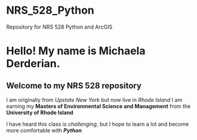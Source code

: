 # NRS_528_Python
Repository for NRS 528 Python and ArcGIS

# Hello! My name is Michaela Derderian.
## Welcome to my NRS 528 repository
I am originally from _Upstate New York_ but now live in _Rhode Island_
I am earning my __Masters of Environmental Science and Management__ from the __University of Rhode Island__

I have heard this class is *challenging*, but I hope to learn a lot and become more comfortable with ***Python***
